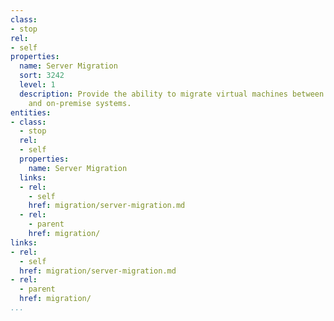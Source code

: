 ```yaml
---
class:
- stop
rel:
- self
properties:
  name: Server Migration
  sort: 3242
  level: 1
  description: Provide the ability to migrate virtual machines between service providers,
    and on-premise systems.
entities:
- class:
  - stop
  rel:
  - self
  properties:
    name: Server Migration
  links:
  - rel:
    - self
    href: migration/server-migration.md
  - rel:
    - parent
    href: migration/
links:
- rel:
  - self
  href: migration/server-migration.md
- rel:
  - parent
  href: migration/
...
```

